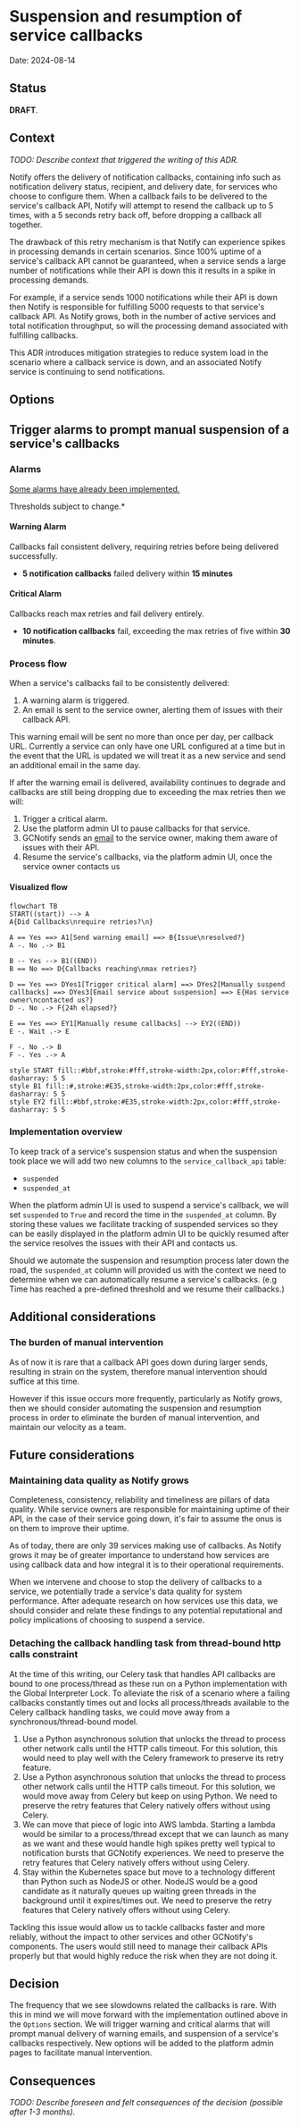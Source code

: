 # Suspension and resumption of service callbacks

Date: 2024-08-14

## Status

**DRAFT**.


## Context

_TODO: Describe context that triggered the writing of this ADR._

Notify offers the delivery of notification callbacks, containing info such as notification delivery status, recipient, and delivery date, for services who choose to configure them. When a callback fails to be delivered to the service's callback API, Notify will attempt to resend the callback up to 5 times, with a 5 seconds retry back off, before dropping a callback all together.

The drawback of this retry mechanism is that Notify can experience spikes in processing demands in certain scenarios. Since 100% uptime of a service's callback API cannot be guaranteed, when a service sends a large number of notifications while their API is down this it results in a spike in processing demands.

For example, if a service sends 1000 notifications while their API is down then Notify is responsible for fulfilling 5000 requests to that service's callback API. As Notify grows, both in the number of active services and total notification throughput, so will the processing demand associated with fulfilling callbacks.

This ADR introduces mitigation strategies to reduce system load in the scenario where a callback service is down, and an associated Notify service is continuing to send notifications.

## Options

## Trigger alarms to prompt manual suspension of a service's callbacks

### Alarms
[Some alarms have already been implemented.](https://github.com/cds-snc/notification-terraform/commit/40f105da8df7e4cf89ae418bef4be96e888f00b4)

Thresholds subject to change.*

#### Warning Alarm

Callbacks fail consistent delivery, requiring retries before being delivered successfully.
- **5 notification callbacks** failed delivery within **15 minutes**

#### Critical Alarm

Callbacks reach max retries and fail delivery entirely.
- **10 notification callbacks** fail, exceeding the max retries of five within **30 minutes**.

### Process flow

When a service's callbacks fail to be consistently delivered:

1. A warning alarm is triggered.
2. An email is sent to the service owner, alerting them of issues with their callback API.

This warning email will be sent no more than once per day, per callback URL. Currently a service can only have one URL configured at a time but in the event that the URL is updated we will treat it as a new service and send an additional email in the same day.


If after the warning email is delivered, availability continues to degrade and callbacks are still being dropping due to exceeding the max retries then we will:

1. Trigger a critical alarm.
2. Use the platform admin UI to pause callbacks for that service.
3. GCNotify sends an [email](https://github.com/cds-snc/notification-api/pull/2190/files#diff-a7de7566620064ea85eacda53163429be50282374a124c93fc04bc5f637a5dcbR29) to the service owner, making them aware of issues with their API.
4. Resume the service's callbacks, via the platform admin UI, once the service owner contacts us

#### Visualized flow
```mermaid
flowchart TB
START((start)) --> A
A{Did Callbacks\nrequire retries?\n}

A == Yes ==> A1[Send warning email] ==> B{Issue\nresolved?}
A -. No .-> B1

B -- Yes --> B1((END))
B == No ==> D{Callbacks reaching\nmax retries?}

D == Yes ==> DYes1[Trigger critical alarm] ==> DYes2[Manually suspend callbacks] ==> DYes3[Email service about suspension] ==> E{Has service owner\ncontacted us?}
D -. No .-> F{24h elapsed?}

E == Yes ==> EY1[Manually resume callbacks] --> EY2((END))
E -. Wait .-> E

F -. No .-> B
F -. Yes .-> A

style START fill::#bbf,stroke:#fff,stroke-width:2px,color:#fff,stroke-dasharray: 5 5
style B1 fill::#,stroke:#E35,stroke-width:2px,color:#fff,stroke-dasharray: 5 5
style EY2 fill::#bbf,stroke:#E35,stroke-width:2px,color:#fff,stroke-dasharray: 5 5

```

### Implementation overview
To keep track of a service's suspension status and when the suspension took place we will add two new columns to the `service_callback_api` table:

- `suspended`
- `suspended_at`

When the platform admin UI is used to suspend a service's callback, we will set `suspended` to `True` and record the time in the `suspended_at` column. By storing these values we facilitate tracking of suspended services so they can be easily displayed in the platform admin UI to be quickly resumed after the service resolves the issues with their API and contacts us.

Should we automate the suspension and resumption process later down the road, the `suspended_at` column will provided us with the context we need to determine when we can automatically resume a service's callbacks. (e.g Time has reached a pre-defined threshold and we resume their callbacks.)

## Additional considerations

### The burden of manual intervention
As of now it is rare that a callback API goes down during larger sends, resulting in strain on the system, therefore manual intervention should suffice at this time.

However if this issue occurs more frequently, particularly as Notify grows, then we should consider automating the suspension and resumption process in order to eliminate the burden of manual intervention, and maintain our velocity as a team.

## Future considerations
### Maintaining data quality as Notify grows
Completeness, consistency, reliability and timeliness are pillars of data quality. While service owners are responsible for maintaining uptime of their API, in the case of their service going down, it's fair to assume the onus is on them to improve their uptime.

As of today, there are only 39 services making use of callbacks. As Notify grows it may be of greater importance to understand how services are using callback data and how integral it is to their operational requirements.

When we intervene and choose to stop the delivery of callbacks to a service, we potentially trade a service's data quality for system performance. After adequate research on how services use this data, we should consider and relate these findings to any potential reputational and policy implications of choosing to suspend a service.

### Detaching the callback handling task from thread-bound http calls constraint

At the time of this writing, our Celery task that handles API callbacks are bound to one process/thread as these run on a Python implementation with the Global Interpreter Lock. To alleviate the risk of a scenario where a failing callbacks constantly times out and locks all process/threads available to the Celery callback handling tasks, we could move away from a synchronous/thread-bound model.

1. Use a Python asynchronous solution that unlocks the thread to process other network calls until the HTTP calls timeout. For this solution, this would need to play well with the Celery framework to preserve its retry feature.
1. Use a Python asynchronous solution that unlocks the thread to process other network calls until the HTTP calls timeout. For this solution, we would move away from Celery but keep on using Python. We need to preserve the retry features that Celery natively offers without using Celery.
1. We can move that piece of logic into AWS lambda. Starting a lambda would be similar to a process/thread except that we can launch as many as we want and these would handle high spikes pretty well typical to notification bursts that GCNotify experiences. We need to preserve the retry features that Celery natively offers without using Celery.
1. Stay within the Kubernetes space but move to a technology different than Python such as NodeJS or other. NodeJS would be a good candidate as it naturally queues up waiting green threads in the background until it expires/times out. We need to preserve the retry features that Celery natively offers without using Celery.

Tackling this issue would allow us to tackle callbacks faster and more reliably, without the impact to other services and other GCNotify's components. The users would still need to manage their callback APIs properly but that would highly reduce the risk when they are not doing it.


## Decision

The frequency that we see slowdowns related the callbacks is rare. With this in mind we will move forward with the implementation outlined above in the `Options` section. We will trigger warning and critical alarms that will prompt manual delivery of warning emails, and suspension of a service's callbacks respectively. New options will be added to the platform admin pages to facilitate manual intervention.

## Consequences

_TODO: Describe foreseen and felt consequences of the decision (possible after 1-3 months)._

